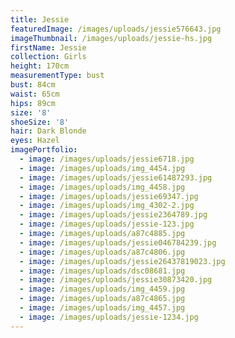 ```yaml
---
title: Jessie
featuredImage: /images/uploads/jessie576643.jpg
imageThumbnail: /images/uploads/jessie-hs.jpg
firstName: Jessie
collection: Girls
height: 170cm
measurementType: bust
bust: 84cm
waist: 65cm
hips: 89cm
size: '8'
shoeSize: '8'
hair: Dark Blonde
eyes: Hazel
imagePortfolio:
  - image: /images/uploads/jessie6718.jpg
  - image: /images/uploads/img_4454.jpg
  - image: /images/uploads/jessie61487293.jpg
  - image: /images/uploads/img_4458.jpg
  - image: /images/uploads/jessie69347.jpg
  - image: /images/uploads/img_4302-2.jpg
  - image: /images/uploads/jessie2364789.jpg
  - image: /images/uploads/jessie-123.jpg
  - image: /images/uploads/a87c4885.jpg
  - image: /images/uploads/jessie046784239.jpg
  - image: /images/uploads/a87c4806.jpg
  - image: /images/uploads/jessie26437819023.jpg
  - image: /images/uploads/dsc08681.jpg
  - image: /images/uploads/jessie30873420.jpg
  - image: /images/uploads/img_4459.jpg
  - image: /images/uploads/a87c4865.jpg
  - image: /images/uploads/img_4457.jpg
  - image: /images/uploads/jessie-1234.jpg
---
```


